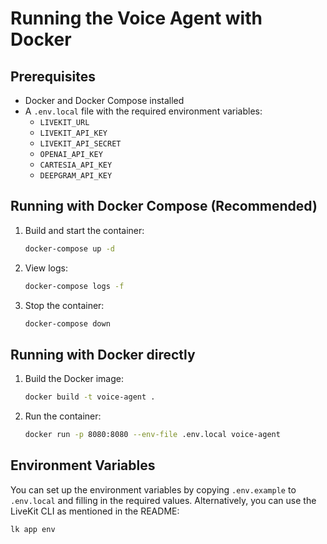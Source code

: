 # Running the Voice Agent with Docker

## Prerequisites
- Docker and Docker Compose installed
- A `.env.local` file with the required environment variables:
  - `LIVEKIT_URL`
  - `LIVEKIT_API_KEY`
  - `LIVEKIT_API_SECRET`
  - `OPENAI_API_KEY`
  - `CARTESIA_API_KEY`
  - `DEEPGRAM_API_KEY`

## Running with Docker Compose (Recommended)

1. Build and start the container:
   ```bash
   docker-compose up -d
   ```

2. View logs:
   ```bash
   docker-compose logs -f
   ```

3. Stop the container:
   ```bash
   docker-compose down
   ```

## Running with Docker directly

1. Build the Docker image:
   ```bash
   docker build -t voice-agent .
   ```

2. Run the container:
   ```bash
   docker run -p 8080:8080 --env-file .env.local voice-agent
   ```

## Environment Variables

You can set up the environment variables by copying `.env.example` to `.env.local` and filling in the required values.
Alternatively, you can use the LiveKit CLI as mentioned in the README:

```bash
lk app env
``` 